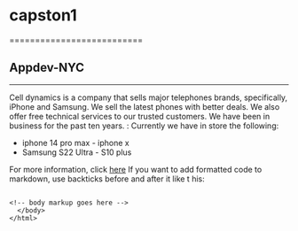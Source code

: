 # capston1
<!DOCTYLE html>
<html lang="en">
<head>
  
<title># Cell Dynamics</title> </head>
<body>


==========================
## Appdev-NYC
--------------------------
Cell dynamics is a company that sells major telephones brands, specifically, iPhone and Samsung.
We sell the latest phones with better deals.
We also offer free technical services to our trusted customers.
We have been in business for the past ten years.
:
Currently we have in store the following:
* iphone 14 pro max - iphone x
* Samsung S22 Ultra - S10 plus

For more information, click [here](https://github.com/bah2/capstone1.git/Markdown)
If you want to add formatted code to markdown, use backticks before and after it like t his:
```

<!-- body markup goes here -->
  </body>
</html>
```
